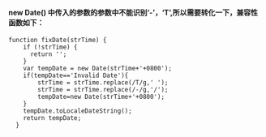 #### new Date() 中传入的参数的参数中不能识别‘-’，‘T’,所以需要转化一下，兼容性函数如下：
```
function fixDate(strTime) {
    if (!strTime) {
      return '';
    }
    var tempDate = new Date(strTime+'+0800');
    if(tempDate=='Invalid Date'){
        strTime = strTime.replace(/T/g,' ');
        strTime = strTime.replace(/-/g,'/');
        tempDate=new Date(strTime+'+0800');
    }
    tempDate.toLocaleDateString();
    return tempDate;
  }
```
